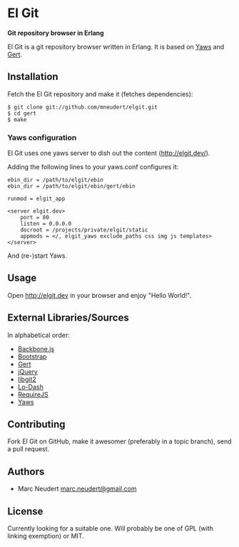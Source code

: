 # El Git
**Git repository browser in Erlang**

El Git is a git repository browser written in Erlang. It is based on
[Yaws](https://github.com/klacke/yaws) and
[Gert](https://github.com/mneudert/gert).


## Installation

Fetch the El Git repository and make it (fetches dependencies):

    $ git clone git://github.com/mneudert/elgit.git
    $ cd gert
    $ make

### Yaws configuration

El Git uses one yaws server to dish out the content (http://elgit.dev/).

Adding the following lines to your yaws.conf configures it:

    ebin_dir = /path/to/elgit/ebin
    ebin_dir = /path/to/elgit/ebin/gert/ebin

    runmod = elgit_app

    <server elgit.dev>
        port = 80
        listen = 0.0.0.0
        docroot = /projects/private/elgit/static
        appmods = </, elgit_yaws exclude_paths css img js templates>
    </server>

And (re-)start Yaws.


## Usage

Open http://elgit.dev in your browser and enjoy "Hello World!".


## External Libraries/Sources

In alphabetical order:

- [Backbone.js](http://backbonejs.org/)
- [Bootstrap](http://twitter.github.com/bootstrap/)
- [Gert](https://github.com/mneudert/gert/)
- [jQuery](http://jquery.com/)
- [libgit2](http://libgit2.github.com/)
- [Lo-Dash](http://lodash.com/)
- [RequireJS](http://requirejs.org/)
- [Yaws](https://github.com/klacke/yaws/)


## Contributing

Fork El Git on GitHub, make it awesomer (preferably in a topic branch),
send a pull request.


## Authors

* Marc Neudert <marc.neudert@gmail.com>


## License

Currently looking for a suitable one. Will probably be one of
GPL (with linking exemption) or MIT.